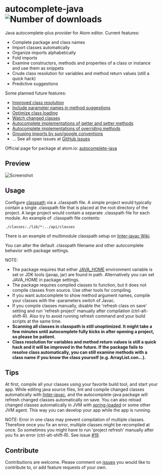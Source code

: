 # autocomplete-java ![Number of downloads](https://img.shields.io/apm/dm/autocomplete-java.svg?style=flat-square)

Java autocomplete-plus provider for Atom editor. Current features:

* Complete package and class names
* Import classes automatically
* Organize imports alphabetically
* Fold imports
* Examine constructors, methods and properties of a class or instance and use them as snippets
* Crude class resolution for variables and method return values (still a quick hack)
* Predictive suggestions

Some planned future features:

* [Improved class resolution](https://github.com/keskiju/autocomplete-java/issues/8)
* [Include parameter names in method suggestions](https://github.com/keskiju/autocomplete-java/issues/5)
* [Optimize class loading](https://github.com/keskiju/autocomplete-java/issues/13)
* [Watch changed classes](https://github.com/keskiju/autocomplete-java/issues/19)
* [Autocomplete implementations of getter and setter methods](https://github.com/keskiju/autocomplete-java/issues/3)
* [Autocomplete implementations of overriding methods](https://github.com/keskiju/autocomplete-java/issues/4)
* [Grouping imports by sun/google conventions](https://github.com/keskiju/autocomplete-java/issues/27)
* ... See all open issues at [GitHub issues](https://github.com/keskiju/autocomplete-java/issues)

Official page for package at atom.io: [autocomplete-java](https://atom.io/packages/autocomplete-java)

## Preview

![Screenshot](https://raw.github.com/keskiju/autocomplete-java/master/screenshot.gif)

## Usage

Configure [classpath](https://en.wikipedia.org/wiki/Classpath_%28Java%29) via a .classpath file. A simple project would typically contain a single .classpath file that is placed at the root directory of the project. A large project would contain a separate .classpath file for each module. An example of .classpath file contents:

    ./classes:./lib/*:../api/classes

There is an example of multimodule classpath setup on [linter-javac Wiki](https://github.com/AtomLinter/linter-javac/wiki/classpathFilename#multiple-classpaths).

You can alter the default .classpath filename and other autocomplete behavior with package settings.

NOTE:
* The package requires that either [JAVA_HOME](http://javarevisited.blogspot.fi/2012/02/how-to-set-javahome-environment-in.html) environment variable is set or JDK tools (javap, jar) are found in path. Alternatively you can set JAVA_HOME in package settings.
* The package requires compiled classes to function, but it does not compile classes from source. Use other tools for compiling.
* If you want autocomplete to show method argument names, compile your classes with the -parameters switch of Javac.
* If you compile classes manually, disable the 'refresh class on save' setting and run 'refresh project' manually after compilation (ctrl-alt-shift-R). Also try to avoid running refresh command and your build scripts at the same time.
* **Scanning all classes in classpath is still unoptimized. It might take a few minutes until autocomplete fully kicks in after opening a project, so please be patient.**
* **Class resolution for variables and method return values is still a quick hack and it will be improved in the future. If the package fails to resolve class automatically, you can still examine methods with a class name if you know the class yourself (e.g. ArrayList.con...).**

## Tips

At first, compile all your classes using your favorite build tool, and start your app. While editing java source files, lint and compile changed classes automatically with [linter-javac](https://atom.io/packages/linter-javac), and the autocomplete-java package will refresh changed classes automatically on save. You can also reload changed classes automatically in JVM with [spring-loaded](https://github.com/spring-projects/spring-loaded) or some other JVM agent. This way you can develop your app while the app is running.

NOTE: Error in one class may prevent compilation of multiple classes. Therefore once you fix an error, multiple classes might be recompiled at once. So sometimes you might have to run 'project refresh' manually after you fix an error (ctrl-alt-shift-R). See issue [#19](https://github.com/keskiju/autocomplete-java/issues/19).

## Contribute

Contributions are welcome. Please comment on [issues](https://github.com/keskiju/autocomplete-java/issues) you would like to contribute to, or add feature requests of your own.
